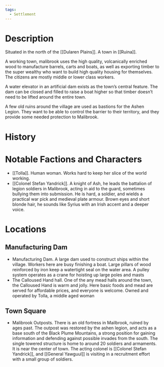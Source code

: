 ```yaml
---
tags:
  - Settlement
---
```

# Description
Situated in the north of the [[Dularen Plains]]. A town in [[Ruina]].

A working town, malibrook uses the high quality, volcanically enriched wood to manufacture barrels, carts and boats, as well as exporting timber to the super wealthy who want to build high quality housing for themselves. The citizens are mostly middle or lower class workers.

A water elevator in an artificial dam exists as the town’s central feature. The dam can be closed and filled to raise a boat higher so that timber doesn’t need to be lifted around the entire town.

A few old ruins around the village are used as bastions for the Ashen Legion. They want to be able to control the barrier to their territory, and they provide some needed protection to Malibrook.

# History

# Notable Factions and Characters

- [[Tolla]]. Human woman. Works hard to keep her slice of the world working.
- [[Colonel Stefan Yandrick]]. A knight of Ash, he leads the battalion of legion soldiers in Malibrook, acting in aid to the guard, sometimes bullying them into submission. He is hard, a soldier, and wields a practical war pick and medieval plate armour. Brown eyes and short blonde hair, he sounds like Syrius with an Irish accent and a deeper voice.

# Locations
## Manufacturing Dam

- Manufacturing Dam. A large dam used to construct ships within the village. Workers here are busy finishing a boat. Large pillars of wood reinforced by iron keep a watertight seal on the water area. A pulley system operates as a crane for hoisting up large poles and masts
- The Calloused Hand hall. One of the any mead halls around the town, the Calloused Hand is warm and jolly. Here basic foods and mead are served for affordable prices, and everyone is welcome. Owned and operated by Tolla, a middle aged woman

## Town Square
- Malibrook Outposts. There is an old fortress in Mailbrook, ruined by ages past. The outpost was restored by the ashen legion, and acts as a base south of the Black Plume Mountains, a strong position for gaining information and defending against possible invades from the south. The single towered structure is home to around 20 soldiers and armaments. It is near the center of town. The acting colonel is [[Colonel Stefan Yandrick]], and [[General Yawguul]] is visiting in a recruitment effort with a small group of soldiers.
